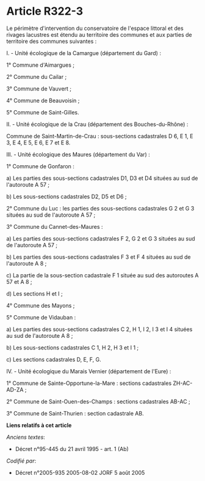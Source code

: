 # Article R322-3

Le périmètre d'intervention du conservatoire de l'espace littoral et des rivages lacustres est étendu au territoire des
communes et aux parties de territoire des communes suivantes :

I. - Unité écologique de la Camargue (département du Gard) :

1° Commune d'Aimargues ;

2° Commune du Cailar ;

3° Commune de Vauvert ;

4° Commune de Beauvoisin ;

5° Commune de Saint-Gilles.

II. - Unité écologique de la Crau (département des Bouches-du-Rhône) :

Commune de Saint-Martin-de-Crau : sous-sections cadastrales D 6, E 1, E 3, E 4, E 5, E 6, E 7 et E 8.

III. - Unité écologique des Maures (département du Var) :

1° Commune de Gonfaron :

a) Les parties des sous-sections cadastrales D1, D3 et D4 situées au sud de l'autoroute A 57 ;

b) Les sous-sections cadastrales D2, D5 et D6 ;

2° Commune du Luc : les parties des sous-sections cadastrales G 2 et G 3 situées au sud de l'autoroute A 57 ;

3° Commune du Cannet-des-Maures :

a) Les parties des sous-sections cadastrales F 2, G 2 et G 3 situées au sud de l'autoroute A 57 ;

b) Les parties des sous-sections cadastrales F 3 et F 4 situées au sud de l'autoroute A 8 ;

c) La partie de la sous-section cadastrale F 1 située au sud des autoroutes A 57 et A 8 ;

d) Les sections H et I ;

4° Commune des Mayons ;

5° Commune de Vidauban :

a) Les parties des sous-sections cadastrales C 2, H 1, I 2, I 3 et I 4 situées au sud de l'autoroute A 8 ;

b) Les sous-sections cadastrales C 1, H 2, H 3 et I 1 ;

c) Les sections cadastrales D, E, F, G.

IV. - Unité écologique du Marais Vernier (département de l'Eure) :

1° Commune de Sainte-Opportune-la-Mare : sections cadastrales ZH-AC-AD-ZA ;

2° Commune de Saint-Ouen-des-Champs : sections cadastrales AB-AC ;

3° Commune de Saint-Thurien : section cadastrale AB.

**Liens relatifs à cet article**

_Anciens textes_:

  - Décret n°95-445 du 21 avril 1995 - art. 1 (Ab)

_Codifié par_:

  - Décret n°2005-935 2005-08-02 JORF 5 août 2005
